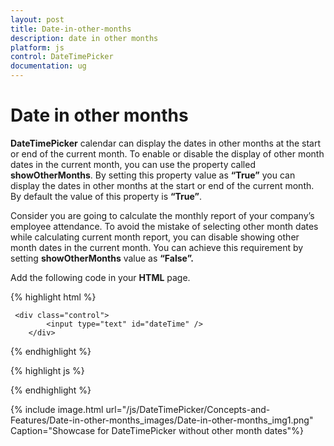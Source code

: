 ```yaml
---
layout: post
title: Date-in-other-months
description: date in other months
platform: js
control: DateTimePicker
documentation: ug
---
```


# Date in other months

**DateTimePicker** calendar can display the dates in other months at the start or end of the current month. To enable or disable the display of other month dates in the current month, you can use the property called **showOtherMonths**. By setting this property value as **“True”** you can display the dates in other months at the start or end of the current month. By default the value of this property is **“True”**. 

Consider you are going to calculate the monthly report of your company’s employee attendance. To avoid the mistake of selecting other month dates while calculating current month report, you can disable showing other month dates in the current month. You can achieve this requirement by setting **showOtherMonths** value as **“False”.**

Add the following code in your **HTML** page.


{% highlight html %}

  
  	 <div class="control">
	        <input type="text" id="dateTime" />
	    </div>


  {% endhighlight %}


  {% highlight js %}

<script>
  
  //  Add the code in your script section to render DateTimePicker without displaying other month dates in current month

	           $('#dateTime').ejDateTimePicker({
	               showOtherMonths: false,
	               width: '200px',
	           });
</script>

  {% endhighlight %}
  
{% include image.html url="/js/DateTimePicker/Concepts-and-Features/Date-in-other-months_images/Date-in-other-months_img1.png" Caption="Showcase for DateTimePicker without other month dates"%}

